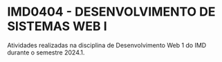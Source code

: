 <h1>IMD0404 - DESENVOLVIMENTO DE SISTEMAS WEB I</h1>
<p>Atividades realizadas na disciplina de Desenvolvimento Web 1 do IMD durante o semestre 2024.1.</p>
